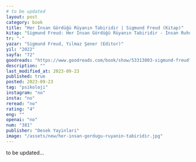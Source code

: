 ```yaml
---
# to be updated
layout: post
category: book
title: "Her İnsan Gördüğü Rüyanın Tabiridir | Sigmund Freud (Kitap)"
kitap: "Sigmund Freud: Her İnsan Gördüğü Rüyanın Tabiridir - İnsan Ruhuna Derin Bir Yolculuk"
tr: "-"
yazar: "Sigmund Freud, Yılmaz Şener (Editor)"
yil: "2022"
sayfa: "72"
goodreads: "https://www.goodreads.com/book/show/53313803-sigmund-freud"
description: ""
last_modified_at: 2023-09-23
published: true
posted: 2023-09-23
tag: "psikoloji"
instagram: "no"
insta: "no"
reread: "no"
rating: "4"
eng: ""
openai: "no"
num: "381"
publisher: "Desek Yayinlari"
image: "/assets/new/her-insan-gordugu-ruyanin-tabiridir.jpg"
---
```


to be updated...
